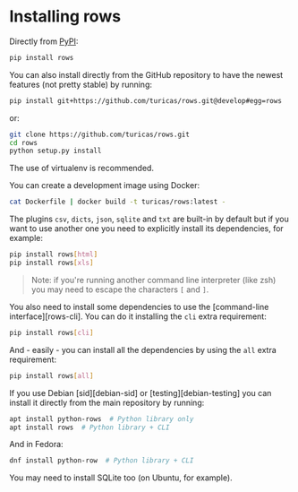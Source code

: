 # Installing rows

Directly from [PyPI][pypi-rows]:

```bash
pip install rows
```

You can also install directly from the GitHub repository to have the newest
features (not pretty stable) by running:

```bash
pip install git+https://github.com/turicas/rows.git@develop#egg=rows
```

or:

```bash
git clone https://github.com/turicas/rows.git
cd rows
python setup.py install
```

The use of virtualenv is recommended.

You can create a development image using Docker:

```bash
cat Dockerfile | docker build -t turicas/rows:latest -
```

The plugins `csv`, `dicts`, `json`, `sqlite` and `txt` are built-in by
default but if you want to use another one you need to explicitly install its
dependencies, for example:

```bash
pip install rows[html]
pip install rows[xls]
```

> Note: if you're running another command line interpreter (like zsh) you may
> need to escape the characters `[` and `]`.

You also need to install some dependencies to use the [command-line
interface][rows-cli]. You can do it installing the `cli` extra requirement:

```bash
pip install rows[cli]
```

And - easily - you can install all the dependencies by using the `all` extra
requirement:

```bash
pip install rows[all]
```

If you use Debian [sid][debian-sid] or [testing][debian-testing] you can
install it directly from the main repository by running:

```bash
apt install python-rows  # Python library only
apt install rows  # Python library + CLI
```

And in Fedora:

```bash
dnf install python-row  # Python library + CLI
```

You may need to install SQLite too (on Ubuntu, for example).

[pypi-rows]: https://pypi.org/project/rows/

